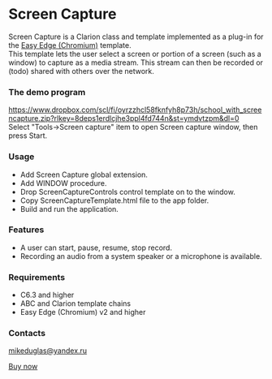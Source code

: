 # Screen Capture
Screen Capture is a Clarion class and template implemented as a plug-in for the [Easy Edge (Chromium)](http://www.ingasoftplus.com/ProductDetail.php?ProductID=304) template.  
This template lets the user select a screen or portion of a screen (such as a window) to capture as a media stream. This stream can then be recorded or (todo) shared with others over the network.

### The demo program
https://www.dropbox.com/scl/fi/oyrzzhcl58fknfyh8p73h/school_with_screencapture.zip?rlkey=8deps1erdlcjhe3ppl4fd744n&st=ymdvtzpm&dl=0  
Select "Tools->Screen capture" item to open Screen capture window, then press Start.

### Usage
- Add Screen Capture global extension.
- Add WINDOW procedure.
- Drop ScreenCaptureControls control template on to the window.
- Copy ScreenCaptureTemplate.html file to the app folder.
- Build and run the application.

### Features
- A user can start, pause, resume, stop record.
- Recording an audio from a system speaker or a microphone is available.

### Requirements
- C6.3 and higher
- ABC and Clarion template chains
- Easy Edge (Chromium) v2 and higher

### Contacts
mikeduglas@yandex.ru

[Buy now](https://www.clarionshop.com/checkout.cfm?pid=1698&q=1&)
